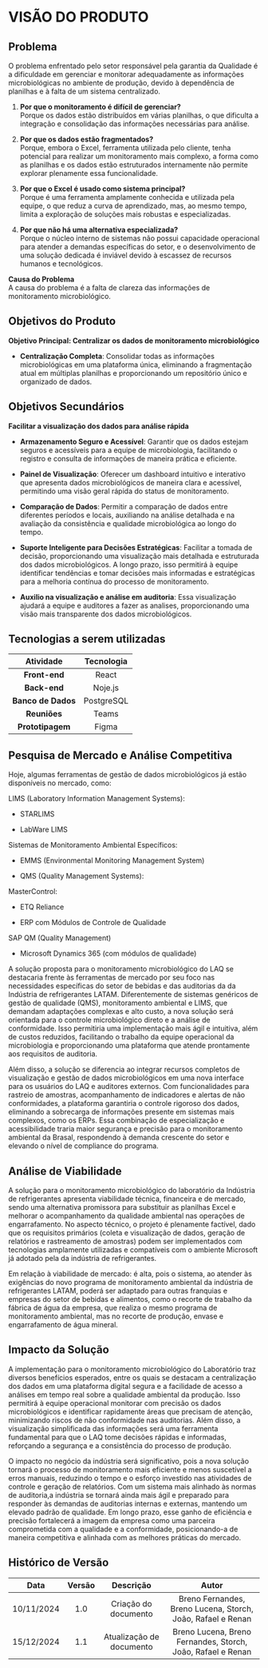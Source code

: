 # VISÃO DO PRODUTO

## Problema

O problema enfrentado pelo setor responsável pela garantia da Qualidade é a dificuldade em gerenciar e monitorar adequadamente as informações microbiológicas no ambiente de produção, devido à dependência de planilhas e à falta de um sistema centralizado.

1. **Por que o monitoramento é difícil de gerenciar?**  
  Porque os dados estão distribuídos em várias planilhas, o que dificulta a integração e consolidação das informações necessárias para análise.

2. **Por que os dados estão fragmentados?**  
  Porque, embora o Excel, ferramenta utilizada pelo cliente, tenha potencial para realizar um monitoramento mais complexo, a forma como as planilhas e os dados estão estruturados internamente não permite explorar plenamente essa funcionalidade.

3. **Por que o Excel é usado como sistema principal?**  
   Porque é uma ferramenta amplamente conhecida e utilizada pela equipe, o que reduz a curva de aprendizado, mas, ao mesmo tempo, limita a exploração de soluções mais robustas e especializadas.

4. **Por que não há uma alternativa especializada?**  
   Porque o núcleo interno de sistemas não possui capacidade operacional para atender a demandas específicas do setor, e o desenvolvimento de uma solução dedicada é inviável devido à escassez de recursos humanos e tecnológicos.

**Causa do Problema**  
A causa do problema é a falta de clareza das informações de monitoramento microbiológico.

## Objetivos do Produto

**Objetivo Principal: Centralizar os dados de monitoramento microbiológico**

- **Centralização Completa**: Consolidar todas as informações microbiológicas em uma plataforma única, eliminando a fragmentação atual em múltiplas planilhas e proporcionando um repositório único e organizado de dados.


## Objetivos Secundários

**Facilitar a visualização dos dados para análise rápida**

- **Armazenamento Seguro e Acessível**: Garantir que os dados estejam seguros e acessíveis para a equipe de microbiologia, facilitando o registro e consulta de informações de maneira prática e eficiente.


- **Painel de Visualização**: Oferecer um dashboard intuitivo e interativo que apresenta dados microbiológicos de maneira clara e acessível, permitindo uma visão geral rápida do status de monitoramento.
- **Comparação de Dados**: Permitir a comparação de dados entre diferentes períodos e locais, auxiliando na análise detalhada e na avaliação da consistência e qualidade microbiológica ao longo do tempo.


- **Suporte Inteligente para Decisões Estratégicas**: Facilitar a tomada de decisão, proporcionando uma visualização mais detalhada e estruturada dos dados microbiológicos. A longo prazo, isso permitirá à equipe identificar tendências e tomar decisões mais informadas e estratégicas para a melhoria contínua do processo de monitoramento.

- **Auxilio na visualização e análise em auditoria**: Essa visualização ajudará a equipe e auditores a fazer as analises, proporcionando uma visão mais transparente dos dados microbiológicos.

## Tecnologias a serem utilizadas

| Atividade | Tecnologia   |
| :--------: |  :--------: |
| **Front-end** |    React      |
| **Back-end** |     Noje.js      |
| **Banco de Dados** |   PostgreSQL  |
| **Reuniões** |     Teams      |
| **Prototipagem** |   Figma    |

## Pesquisa de Mercado e Análise Competitiva 
Hoje, algumas ferramentas de gestão de dados microbiológicos já estão disponíveis no mercado, como: 

LIMS (Laboratory Information Management Systems): 

- STARLIMS 

- LabWare LIMS 

Sistemas de Monitoramento Ambiental Específicos: 

- EMMS (Environmental Monitoring Management System) 

- QMS (Quality Management Systems): 

MasterControl: 

- ETQ Reliance 

- ERP com Módulos de Controle de Qualidade 

SAP QM (Quality Management) 

- Microsoft Dynamics 365 (com módulos de qualidade) 

A solução proposta para o monitoramento microbiológico do LAQ se destacaria frente às ferramentas de mercado por seu foco nas necessidades específicas do setor de bebidas e das auditorias da da Indústria de refrigerantes LATAM. Diferentemente de sistemas genéricos de gestão de qualidade (QMS), monitoramento ambiental e LIMS, que demandam adaptações complexas e alto custo, a nova solução será orientada para o controle microbiológico direto e a análise de conformidade. Isso permitiria uma implementação mais ágil e intuitiva, além de custos reduzidos, facilitando o trabalho da equipe operacional da microbiologia e proporcionando uma plataforma que atende prontamente aos requisitos de auditoria. 

 
Além disso, a solução se diferencia ao integrar recursos completos de visualização e gestão de dados microbiológicos em uma nova interface para os usuários do LAQ e auditores externos. Com funcionalidades para rastreio de amostras, acompanhamento de indicadores e alertas de não conformidades, a plataforma garantiria o controle rigoroso dos dados, eliminando a sobrecarga de informações presente em sistemas mais complexos, como os ERPs. Essa combinação de especialização e acessibilidade traria maior segurança e precisão para o monitoramento ambiental da Brasal, respondendo à demanda crescente do setor e elevando o nível de compliance do programa. 

## Análise de Viabilidade 

A solução para o monitoramento microbiológico do laboratório  da Indústria de refrigerantes apresenta viabilidade técnica, financeira e de mercado, sendo uma alternativa promissora para substituir as planilhas Excel e melhorar o acompanhamento da qualidade ambiental nas operações de engarrafamento. No aspecto técnico, o projeto é plenamente factível, dado que os requisitos primários (coleta e visualização de dados, geração de relatórios e rastreamento de amostras) podem ser implementados com tecnologias amplamente utilizadas e compatíveis com o ambiente Microsoft já adotado pela  da indústria de refrigerantes. 

Em relação à viabilidade de mercado: é alta, pois o sistema, ao atender às exigências do novo programa de monitoramento ambiental da  indústria de refrigerantes LATAM, poderá ser adaptado para outras franquias e empresas do setor de bebidas e alimentos, como o recorte de trabalho da fábrica de água da empresa, que realiza o mesmo programa de monitoramento ambiental, mas no recorte de produção, envase e engarrafamento de água mineral.  

## Impacto da Solução 

A implementação para o monitoramento microbiológico do Laboratório traz diversos benefícios esperados, entre os quais se destacam a centralização dos dados em uma plataforma digital segura e a facilidade de acesso a análises em tempo real sobre a qualidade ambiental da produção. Isso permitirá à equipe operacional monitorar com precisão os dados microbiológicos e identificar rapidamente áreas que precisam de atenção, minimizando riscos de não conformidade nas auditorias. Além disso, a visualização simplificada das informações será uma ferramenta fundamental para que o LAQ tome decisões rápidas e informadas, reforçando a segurança e a consistência do processo de produção. 

O impacto no negócio da indústria será significativo, pois a nova solução tornará o processo de monitoramento mais eficiente e menos suscetível a erros manuais, reduzindo o tempo e o esforço investido nas atividades de controle e geração de relatórios. Com um sistema mais alinhado às normas de auditoria,a indústria se tornará ainda mais ágil e preparado para responder às demandas de auditorias internas e externas, mantendo um elevado padrão de qualidade. Em longo prazo, esse ganho de eficiência e precisão fortalecerá a imagem da empresa como uma parceira comprometida com a qualidade e a conformidade, posicionando-a de maneira competitiva e alinhada com as melhores práticas do mercado. 
 

##  Histórico de Versão

| **Data**    | **Versão** | **Descrição** | **Autor** |
| :--------: | :--------: | :--------:  | :--------: | 
|      10/11/2024      |      1.0       |      Criação do documento       |     Breno Fernandes, Breno Lucena, Storch, João, Rafael e Renan     |
|      15/12/2024            |      1.1       |      Atualização de documento   |     Breno Lucena, Breno Fernandes, Storch, João, Rafael e Renan     |
